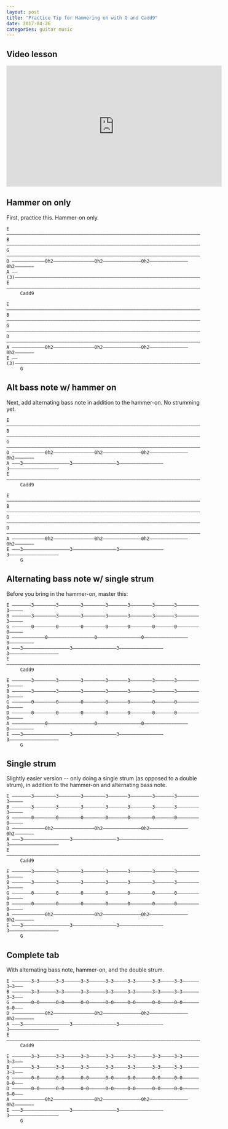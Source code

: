 ```yaml
---
layout: post
title: "Practice Tip for Hammering on with G and Cadd9"
date: 2017-04-26
categories: guitar music
---
```


## Video lesson

<iframe width="560" height="315" src="https://www.youtube.com/embed/YFTDRtzn7G0" frameborder="0" allowfullscreen></iframe>

## Hammer on only

First, practice this. Hammer-on only.

    E ––––––––––––––––––––––––––––––––––––––––––––––––––––––––––––––––––––––––––
    B ––––––––––––––––––––––––––––––––––––––––––––––––––––––––––––––––––––––––––
    G ––––––––––––––––––––––––––––––––––––––––––––––––––––––––––––––––––––––––––
    D ––––––––––––0h2–––––––––––––––0h2––––––––––––––0h2––––––––––––––0h2–––––––
    A ––(3)–––––––––––––––––––––––––––––––––––––––––––––––––––––––––––––––––––––
    E ––––––––––––––––––––––––––––––––––––––––––––––––––––––––––––––––––––––––––
         Cadd9

    E ––––––––––––––––––––––––––––––––––––––––––––––––––––––––––––––––––––––––––
    B ––––––––––––––––––––––––––––––––––––––––––––––––––––––––––––––––––––––––––
    G ––––––––––––––––––––––––––––––––––––––––––––––––––––––––––––––––––––––––––
    D ––––––––––––––––––––––––––––––––––––––––––––––––––––––––––––––––––––––––––
    A ––––––––––––0h2–––––––––––––––0h2––––––––––––––0h2––––––––––––––0h2–––––––
    E ––(3)–––––––––––––––––––––––––––––––––––––––––––––––––––––––––––––––––––––
         G

## Alt bass note w/ hammer on

Next, add alternating bass note in addition to the hammer-on. No strumming yet.

    E ––––––––––––––––––––––––––––––––––––––––––––––––––––––––––––––––––––––––––
    B ––––––––––––––––––––––––––––––––––––––––––––––––––––––––––––––––––––––––––
    G ––––––––––––––––––––––––––––––––––––––––––––––––––––––––––––––––––––––––––
    D ––––––––––––0h2–––––––––––––––0h2––––––––––––––0h2––––––––––––––0h2–––––––
    A –––3–––––––––––––––––3––––––––––––––––3––––––––––––––––3––––––––––––––––––
    E ––––––––––––––––––––––––––––––––––––––––––––––––––––––––––––––––––––––––––
         Cadd9

    E ––––––––––––––––––––––––––––––––––––––––––––––––––––––––––––––––––––––––––
    B ––––––––––––––––––––––––––––––––––––––––––––––––––––––––––––––––––––––––––
    G ––––––––––––––––––––––––––––––––––––––––––––––––––––––––––––––––––––––––––
    D ––––––––––––––––––––––––––––––––––––––––––––––––––––––––––––––––––––––––––
    A ––––––––––––0h2–––––––––––––––0h2––––––––––––––0h2––––––––––––––0h2–––––––
    E –––3–––––––––––––––––3––––––––––––––––3––––––––––––––––3––––––––––––––––––
         G

## Alternating bass note w/ single strum

Before you bring in the hammer-on, master this:

    E –––––––3––––––––3––––––––3––––––––3–––––––3––––––––3–––––––3––––––––3–––––
    B –––––––3––––––––3––––––––3––––––––3–––––––3––––––––3–––––––3––––––––3–––––
    G –––––––0––––––––0––––––––0––––––––0–––––––0––––––––0–––––––0––––––––0–––––
    D ––––––––––––0–––––––––––––––––0––––––––––––––––0––––––––––––––––0–––––––––
    A –––3–––––––––––––––––3––––––––––––––––3––––––––––––––––3––––––––––––––––––
    E ––––––––––––––––––––––––––––––––––––––––––––––––––––––––––––––––––––––––––
         Cadd9

    E –––––––3––––––––3––––––––3––––––––3–––––––3––––––––3–––––––3––––––––3–––––
    B –––––––3––––––––3––––––––3––––––––3–––––––3––––––––3–––––––3––––––––3–––––
    G –––––––0––––––––0––––––––0––––––––0–––––––0––––––––0–––––––0––––––––0–––––
    D –––––––0––––––––0––––––––0––––––––0–––––––0––––––––0–––––––0––––––––0–––––
    A ––––––––––––0–––––––––––––––––0––––––––––––––––0––––––––––––––––0–––––––––
    E –––3–––––––––––––––––3––––––––––––––––3––––––––––––––––3––––––––––––––––––
         G

## Single strum

Slightly easier version -- only doing a single strum (as opposed to a double strum), in addition to the hammer-on and alternating bass note.

    E –––––––3––––––––3––––––––3––––––––3–––––––3––––––––3–––––––3––––––––3–––––
    B –––––––3––––––––3––––––––3––––––––3–––––––3––––––––3–––––––3––––––––3–––––
    G –––––––0––––––––0––––––––0––––––––0–––––––0––––––––0–––––––0––––––––0–––––
    D ––––––––––––0h2–––––––––––––––0h2––––––––––––––0h2––––––––––––––0h2–––––––
    A –––3–––––––––––––––––3––––––––––––––––3––––––––––––––––3––––––––––––––––––
    E ––––––––––––––––––––––––––––––––––––––––––––––––––––––––––––––––––––––––––
         Cadd9

    E –––––––3––––––––3––––––––3––––––––3–––––––3––––––––3–––––––3––––––––3–––––
    B –––––––3––––––––3––––––––3––––––––3–––––––3––––––––3–––––––3––––––––3–––––
    G –––––––0––––––––0––––––––0––––––––0–––––––0––––––––0–––––––0––––––––0–––––
    D –––––––0––––––––0––––––––0––––––––0–––––––0––––––––0–––––––0––––––––0–––––
    A ––––––––––––0h2–––––––––––––––0h2––––––––––––––0h2––––––––––––––0h2–––––––
    E –––3–––––––––––––––––3––––––––––––––––3––––––––––––––––3––––––––––––––––––
         G



## Complete tab

With alternating bass note, hammer-on, and the double strum.

    E –––––––3–3––––––3–3––––––3–3––––––3–3–––––3–3––––––3–3–––––3–3––––––3–3–––
    B –––––––3–3––––––3–3––––––3–3––––––3–3–––––3–3––––––3–3–––––3–3––––––3–3–––
    G –––––––0–0––––––0–0––––––0–0––––––0–0–––––0–0––––––0–0–––––0–0––––––0–0–––
    D ––––––––––––0h2–––––––––––––––0h2––––––––––––––0h2––––––––––––––0h2–––––––
    A –––3–––––––––––––––––3––––––––––––––––3––––––––––––––––3––––––––––––––––––
    E ––––––––––––––––––––––––––––––––––––––––––––––––––––––––––––––––––––––––––
         Cadd9

    E –––––––3–3––––––3–3––––––3–3––––––3–3–––––3–3––––––3–3–––––3–3––––––3–3–––
    B –––––––3–3––––––3–3––––––3–3––––––3–3–––––3–3––––––3–3–––––3–3––––––3–3–––
    G –––––––0–0––––––0–0––––––0–0––––––0–0–––––0–0––––––0–0–––––0–0––––––0–0–––
    D –––––––0–0––––––0–0––––––0–0––––––0–0–––––0–0––––––0–0–––––0–0––––––0–0–––
    A ––––––––––––0h2–––––––––––––––0h2––––––––––––––0h2––––––––––––––0h2–––––––
    E –––3–––––––––––––––––3––––––––––––––––3––––––––––––––––3––––––––––––––––––
         G
